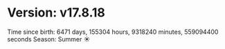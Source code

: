 # Version: v17.8.18
Time since birth: 6471 days, 155304 hours, 9318240 minutes, 559094400 seconds
Season: Summer ☀️
